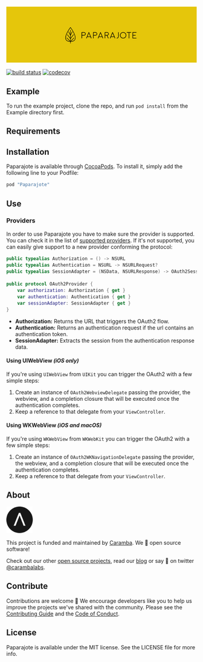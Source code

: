 ![header](Assets/Header.png)

[![build status](https://gitlab.com/caramba/Paparajote/badges/master/build.svg)](https://gitlab.com/caramba/Paparajote/commits/master)
[![codecov](https://codecov.io/gl/caramba/Paparajote/branch/master/graph/badge.svg)](https://codecov.io/gl/caramba/Paparajote)

## Example

To run the example project, clone the repo, and run `pod install` from the Example directory first.

## Requirements

## Installation

Paparajote is available through [CocoaPods](http://cocoapods.org). To install
it, simply add the following line to your Podfile:

```ruby
pod "Paparajote"
```

## Use

### Providers

In order to use Paparajote you have to make sure the provider is supported. You can check it in the list of [supported providers](Paparajote/Classes/Providers). If it's not supported, you can easily give support to a new provider conforming the protocol:

```swift
public typealias Authorization = () -> NSURL
public typealias Authentication = NSURL -> NSURLRequest?
public typealias SessionAdapter = (NSData, NSURLResponse) -> OAuth2Session?

public protocol OAuth2Provider {
    var authorization: Authorization { get }
    var authentication: Authentication { get }
    var sessionAdapter: SessionAdapter { get }
}

```

- **Authorization:** Returns the URL that triggers the OAuth2 flow.
- **Authentication:** Returns an authentication request if the url contains an authentication token.
- **SessionAdapter:** Extracts the session from the authentication response data.

#### Using UIWebView *(iOS only)*

If you're using `UIWebView` from `UIKit` you can trigger the OAuth2 with a few simple steps:

1. Create an instance of `OAuth2WebviewDelegate` passing the provider, the webview, and a completion closure that will be executed once the authentication completes.
2. Keep a reference to that delegate from your `ViewController`.


#### Using WKWebView *(iOS and macOS)*

If you're using `WKWebView` from `WKWebKit` you can trigger the OAuth2 with a few simple steps:

1. Create an instance of `OAuth2WKNavigationDelegate` passing the provider, the webview, and a completion closure that will be executed once the authentication completes.
2. Keep a reference to that delegate from your `ViewController`.

## About

<img src="https://github.com/carambalabs/Foundation/blob/master/ASSETS/avatar_rounded.png?raw=true" width="70" />

This project is funded and maintained by [Caramba](http://caramba.io). We 💛 open source software!

Check out our other [open source projects](https://github.com/carambalabs/), read our [blog](http://blog.caramba.io) or say :wave: on twitter [@carambalabs](http://twitter.com/carambalabs).

## Contribute

Contributions are welcome :metal: We encourage developers like you to help us improve the projects we've shared with the community. Please see the [Contributing Guide](https://github.com/carambalabs/Foundation/blob/master/CONTRIBUTING.md) and the [Code of Conduct](https://github.com/carambalabs/Foundation/blob/master/CONDUCT.md).

## License

Paparajote is available under the MIT license. See the LICENSE file for more info.
